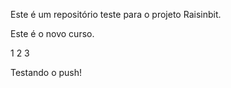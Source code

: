 Este é um repositório teste para o projeto Raisinbit.


Este é o novo curso.

1
2
3

Testando o push!